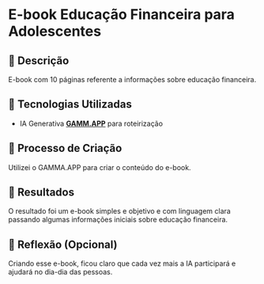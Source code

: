 # E-book Educação Financeira para Adolescentes

## 📒 Descrição
E-book com 10 páginas referente a informações sobre educação financeira.

## 🤖 Tecnologias Utilizadas
- IA Generativa **[GAMM.APP](https://gamma.app/)** para roteirização

## 🧐 Processo de Criação
Utilizei o GAMMA.APP para criar o conteúdo do e-book.

## 🚀 Resultados
O resultado foi um e-book simples e objetivo e com linguagem clara passando algumas informações iniciais sobre educação financeira.

## 💭 Reflexão (Opcional)
Criando esse e-book, ficou claro que cada vez mais a IA participará e ajudará no dia-dia das pessoas.
